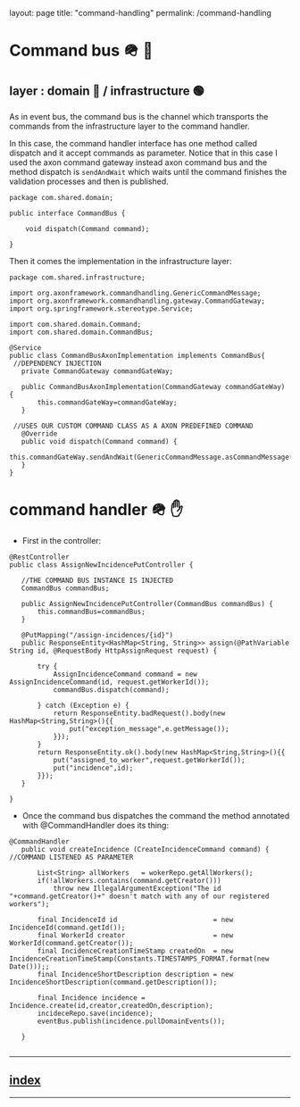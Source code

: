 layout: page
title: "command-handling"
permalink: /command-handling

# Command bus 🪖 🚌
## layer : domain 🔴 / infrastructure 🟢

As in event bus, the command bus is the channel which transports the commands from the infrastructure layer to the command handler.

In this case, the command handler interface has one method called dispatch and it accept commands as parameter. Notice that in this case I used the axon command gateway instead axon command bus and the method dispatch is `sendAndWait` which waits until the command finishes the validation processes and then is published.

```
package com.shared.domain;

public interface CommandBus {

	void dispatch(Command command);
	
}
```
Then it comes the implementation in the infrastructure layer: 
 
 ```
 package com.shared.infrastructure;

import org.axonframework.commandhandling.GenericCommandMessage;
import org.axonframework.commandhandling.gateway.CommandGateway;
import org.springframework.stereotype.Service;

import com.shared.domain.Command;
import com.shared.domain.CommandBus;

@Service
public class CommandBusAxonImplementation implements CommandBus{
  //DEPENDENCY INJECTION
	private CommandGateway commandGateWay;
	
	public CommandBusAxonImplementation(CommandGateway commandGateWay) {
		this.commandGateWay=commandGateWay;
	}
	
  //USES OUR CUSTOM COMMAND CLASS AS A AXON PREDEFINED COMMAND
	@Override
	public void dispatch(Command command) { 
		this.commandGateWay.sendAndWait(GenericCommandMessage.asCommandMessage(command));
	}
}
 
 ```




 
 # command handler 🪖 ✋
 
 - First in the controller: 
 
 
 ```
 @RestController
public class AssignNewIncidencePutController {

	//THE COMMAND BUS INSTANCE IS INJECTED
	CommandBus commandBus;
	
	public AssignNewIncidencePutController(CommandBus commandBus) {
		this.commandBus=commandBus;
	}
	
	@PutMapping("/assign-incidences/{id}")
	public ResponseEntity<HashMap<String, String>> assign(@PathVariable String id, @RequestBody HttpAssignRequest request) {
		
		try {
			AssignIncidenceCommand command = new AssignIncidenceCommand(id, request.getWorkerId());
			commandBus.dispatch(command);
		
		} catch (Exception e) {
			return ResponseEntity.badRequest().body(new HashMap<String,String>(){{
				put("exception_message",e.getMessage());
			}});
		}
		return ResponseEntity.ok().body(new HashMap<String,String>(){{	
			put("assigned_to_worker",request.getWorkerId());
			put("incidence",id);
		}});
	}
	
}
 ```
 - Once the command bus dispatches the command the method annotated with @CommandHandler does its thing:
 
 ```
 @CommandHandler
	public void createIncidence (CreateIncidenceCommand command) { //COMMAND LISTENED AS PARAMETER
		
		List<String> allWorkers   = wokerRepo.getAllWorkers();
		if(!allWorkers.contains(command.getCreator()))
			throw new IllegalArgumentException("The id "+command.getCreator()+" doesn't match with any of our registered workers");
		
		final IncidenceId id                        = new IncidenceId(command.getId());
		final WorkerId creator                      = new WorkerId(command.getCreator());
		final IncidenceCreationTimeStamp createdOn  = new IncidenceCreationTimeStamp(Constants.TIMESTAMPS_FORMAT.format(new Date()));;
		final IncidenceShortDescription description = new IncidenceShortDescription(command.getDescription());
		
		final Incidence incidence = Incidence.create(id,creator,createdOn,description);
		incideceRepo.save(incidence);
		eventBus.publish(incidence.pullDomainEvents());
		
	}
	
 ```



---
## [index](https://jmiquis.github.io/TFG-DDD-Theoretical/) 
---

